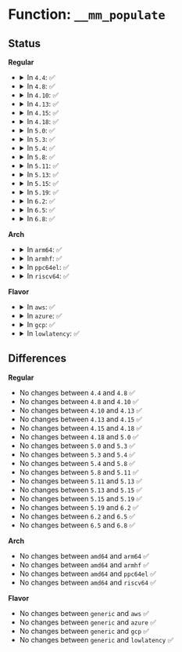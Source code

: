 # Function: <code>__mm_populate</code>

## Status
<b>Regular</b>
<ul>
<li>
<details>
<summary>In <code>4.4</code>: ✅</summary>

```c
int __mm_populate(long unsigned int start, long unsigned int len, int ignore_errors);
```

**Collision:** Unique Global

**Inline:** No

**Transformation:** False

**Instances:**

```
In mm/gup.c (ffffffff811bb650)
Location: mm/gup.c:930
Inline: False
Direct callers:
  - arch/x86/mm/mpx.c:mpx_handle_bd_fault
  - mm/util.c:vm_mmap_pgoff
  - mm/mlock.c:do_mlock
  - mm/mlock.c:SyS_mlockall
  - mm/mmap.c:vm_brk
  - mm/mmap.c:SyS_brk
  - mm/mmap.c:SyS_remap_file_pages
  - mm/mremap.c:SyS_mremap
  - ipc/shm.c:do_shmat
```
**Symbols:**

```
ffffffff811bb650-ffffffff811bb778: __mm_populate (STB_GLOBAL)
```
</details>
</li>
<li>
<details>
<summary>In <code>4.8</code>: ✅</summary>

```c
int __mm_populate(long unsigned int start, long unsigned int len, int ignore_errors);
```

**Collision:** Unique Global

**Inline:** No

**Transformation:** False

**Instances:**

```
In mm/gup.c (ffffffff811d60b0)
Location: mm/gup.c:1053
Inline: False
Direct callers:
  - arch/x86/mm/mpx.c:mpx_handle_bd_fault
  - mm/util.c:vm_mmap_pgoff
  - mm/mlock.c:SyS_mlockall
  - mm/mlock.c:do_mlock
  - mm/mmap.c:vm_brk
  - mm/mmap.c:SyS_remap_file_pages
  - mm/mmap.c:SyS_brk
  - mm/mremap.c:SyS_mremap
  - ipc/shm.c:do_shmat
```
**Symbols:**

```
ffffffff811d60b0-ffffffff811d61da: __mm_populate (STB_GLOBAL)
```
</details>
</li>
<li>
<details>
<summary>In <code>4.10</code>: ✅</summary>

```c
int __mm_populate(long unsigned int start, long unsigned int len, int ignore_errors);
```

**Collision:** Unique Global

**Inline:** No

**Transformation:** False

**Instances:**

```
In mm/gup.c (ffffffff811e6010)
Location: mm/gup.c:1057
Inline: False
Direct callers:
  - arch/x86/mm/mpx.c:mpx_handle_bd_fault
  - mm/util.c:vm_mmap_pgoff
  - mm/mlock.c:SyS_mlockall
  - mm/mlock.c:do_mlock
  - mm/mmap.c:vm_brk
  - mm/mmap.c:SyS_remap_file_pages
  - mm/mmap.c:SyS_brk
  - mm/mremap.c:SyS_mremap
  - ipc/shm.c:do_shmat
```
**Symbols:**

```
ffffffff811e6010-ffffffff811e613a: __mm_populate (STB_GLOBAL)
```
</details>
</li>
<li>
<details>
<summary>In <code>4.13</code>: ✅</summary>

```c
int __mm_populate(long unsigned int start, long unsigned int len, int ignore_errors);
```

**Collision:** Unique Global

**Inline:** No

**Transformation:** False

**Instances:**

```
In mm/gup.c (ffffffff811f0650)
Location: mm/gup.c:1138
Inline: False
Direct callers:
  - arch/x86/mm/mpx.c:mpx_handle_bd_fault
  - mm/util.c:vm_mmap_pgoff
  - mm/mlock.c:SyS_mlockall
  - mm/mlock.c:do_mlock
  - mm/mmap.c:vm_brk_flags
  - mm/mmap.c:SyS_remap_file_pages
  - mm/mmap.c:SyS_remap_file_pages
  - mm/mmap.c:SyS_remap_file_pages
  - mm/mmap.c:SyS_brk
  - mm/mremap.c:SyS_mremap
  - ipc/shm.c:do_shmat
```
**Symbols:**

```
ffffffff811f0650-ffffffff811f078f: __mm_populate (STB_GLOBAL)
```
</details>
</li>
<li>
<details>
<summary>In <code>4.15</code>: ✅</summary>

```c
int __mm_populate(long unsigned int start, long unsigned int len, int ignore_errors);
```

**Collision:** Unique Global

**Inline:** No

**Transformation:** False

**Instances:**

```
In mm/gup.c (ffffffff81207c10)
Location: mm/gup.c:1227
Inline: False
Direct callers:
  - arch/x86/mm/mpx.c:mpx_handle_bd_fault
  - mm/util.c:vm_mmap_pgoff
  - mm/mlock.c:SyS_mlockall
  - mm/mlock.c:do_mlock
  - mm/mmap.c:vm_brk_flags
  - mm/mmap.c:SyS_remap_file_pages
  - mm/mmap.c:SyS_remap_file_pages
  - mm/mmap.c:SyS_remap_file_pages
  - mm/mmap.c:SyS_brk
  - mm/mremap.c:SyS_mremap
  - ipc/shm.c:do_shmat
```
**Symbols:**

```
ffffffff81207c10-ffffffff81207d4f: __mm_populate (STB_GLOBAL)
```
</details>
</li>
<li>
<details>
<summary>In <code>4.18</code>: ✅</summary>

```c
int __mm_populate(long unsigned int start, long unsigned int len, int ignore_errors);
```

**Collision:** Unique Global

**Inline:** No

**Transformation:** False

**Instances:**

```
In mm/gup.c (ffffffff81228990)
Location: mm/gup.c:1233
Inline: False
Direct callers:
  - arch/x86/mm/mpx.c:mpx_handle_bd_fault
  - mm/util.c:vm_mmap_pgoff
  - mm/mlock.c:__ia32_sys_mlockall
  - mm/mlock.c:__x64_sys_mlockall
  - mm/mlock.c:do_mlock
  - mm/mmap.c:vm_brk_flags
  - mm/mmap.c:__ia32_sys_remap_file_pages
  - mm/mmap.c:__ia32_sys_remap_file_pages
  - mm/mmap.c:__x64_sys_remap_file_pages
  - mm/mmap.c:__x64_sys_remap_file_pages
  - mm/mmap.c:__ia32_sys_brk
  - mm/mmap.c:__x64_sys_brk
  - mm/mremap.c:__ia32_sys_mremap
  - mm/mremap.c:__x64_sys_mremap
  - ipc/shm.c:do_shmat
```
**Symbols:**

```
ffffffff81228990-ffffffff81228abf: __mm_populate (STB_GLOBAL)
```
</details>
</li>
<li>
<details>
<summary>In <code>5.0</code>: ✅</summary>

```c
int __mm_populate(long unsigned int start, long unsigned int len, int ignore_errors);
```

**Collision:** Unique Global

**Inline:** No

**Transformation:** False

**Instances:**

```
In mm/gup.c (ffffffff8123c230)
Location: mm/gup.c:1258
Inline: False
Direct callers:
  - arch/x86/mm/mpx.c:mpx_handle_bd_fault
  - mm/util.c:vm_mmap_pgoff
  - mm/mlock.c:__ia32_sys_mlockall
  - mm/mlock.c:__x64_sys_mlockall
  - mm/mlock.c:do_mlock
  - mm/mmap.c:vm_brk_flags
  - mm/mmap.c:__ia32_sys_remap_file_pages
  - mm/mmap.c:__ia32_sys_remap_file_pages
  - mm/mmap.c:__x64_sys_remap_file_pages
  - mm/mmap.c:__x64_sys_remap_file_pages
  - mm/mmap.c:__ia32_sys_brk
  - mm/mmap.c:__x64_sys_brk
  - mm/mremap.c:__ia32_sys_mremap
  - mm/mremap.c:__x64_sys_mremap
  - ipc/shm.c:do_shmat
```
**Symbols:**

```
ffffffff8123c230-ffffffff8123c35f: __mm_populate (STB_GLOBAL)
```
</details>
</li>
<li>
<details>
<summary>In <code>5.3</code>: ✅</summary>

```c
int __mm_populate(long unsigned int start, long unsigned int len, int ignore_errors);
```

**Collision:** Unique Global

**Inline:** No

**Transformation:** False

**Instances:**

```
In mm/gup.c (ffffffff8124dd90)
Location: mm/gup.c:1241
Inline: False
Direct callers:
  - arch/x86/mm/mpx.c:mpx_handle_bd_fault
  - mm/util.c:vm_mmap_pgoff
  - mm/mlock.c:__ia32_sys_mlockall
  - mm/mlock.c:__x64_sys_mlockall
  - mm/mlock.c:do_mlock
  - mm/mmap.c:vm_brk_flags
  - mm/mmap.c:__ia32_sys_remap_file_pages
  - mm/mmap.c:__ia32_sys_remap_file_pages
  - mm/mmap.c:__x64_sys_remap_file_pages
  - mm/mmap.c:__x64_sys_remap_file_pages
  - mm/mmap.c:__ia32_sys_brk
  - mm/mmap.c:__x64_sys_brk
  - mm/mremap.c:__ia32_sys_mremap
  - mm/mremap.c:__x64_sys_mremap
  - ipc/shm.c:do_shmat
```
**Symbols:**

```
ffffffff8124dd90-ffffffff8124ded7: __mm_populate (STB_GLOBAL)
```
</details>
</li>
<li>
<details>
<summary>In <code>5.4</code>: ✅</summary>

```c
int __mm_populate(long unsigned int start, long unsigned int len, int ignore_errors);
```

**Collision:** Unique Global

**Inline:** No

**Transformation:** False

**Instances:**

```
In mm/gup.c (ffffffff8125c2c0)
Location: mm/gup.c:1244
Inline: False
Direct callers:
  - arch/x86/mm/mpx.c:mpx_handle_bd_fault
  - mm/util.c:vm_mmap_pgoff
  - mm/mlock.c:__ia32_sys_mlockall
  - mm/mlock.c:__x64_sys_mlockall
  - mm/mlock.c:do_mlock
  - mm/mmap.c:vm_brk_flags
  - mm/mmap.c:__ia32_sys_remap_file_pages
  - mm/mmap.c:__ia32_sys_remap_file_pages
  - mm/mmap.c:__x64_sys_remap_file_pages
  - mm/mmap.c:__x64_sys_remap_file_pages
  - mm/mmap.c:__ia32_sys_brk
  - mm/mmap.c:__x64_sys_brk
  - mm/mremap.c:__ia32_sys_mremap
  - mm/mremap.c:__x64_sys_mremap
  - ipc/shm.c:do_shmat
```
**Symbols:**

```
ffffffff8125c2c0-ffffffff8125c407: __mm_populate (STB_GLOBAL)
```
</details>
</li>
<li>
<details>
<summary>In <code>5.8</code>: ✅</summary>

```c
int __mm_populate(long unsigned int start, long unsigned int len, int ignore_errors);
```

**Collision:** Unique Global

**Inline:** No

**Transformation:** False

**Instances:**

```
In mm/gup.c (ffffffff8128b700)
Location: mm/gup.c:1463
Inline: False
Direct callers:
  - mm/util.c:vm_mmap_pgoff
  - mm/mlock.c:__do_sys_mlockall
  - mm/mlock.c:do_mlock
  - mm/mmap.c:vm_brk_flags
  - mm/mmap.c:__do_sys_remap_file_pages
  - mm/mmap.c:__do_sys_remap_file_pages
  - mm/mmap.c:__do_sys_brk
  - mm/mremap.c:__do_sys_mremap
  - ipc/shm.c:do_shmat
```
**Symbols:**

```
ffffffff8128b700-ffffffff8128b847: __mm_populate (STB_GLOBAL)
```
</details>
</li>
<li>
<details>
<summary>In <code>5.11</code>: ✅</summary>

```c
int __mm_populate(long unsigned int start, long unsigned int len, int ignore_errors);
```

**Collision:** Unique Global

**Inline:** No

**Transformation:** False

**Instances:**

```
In mm/gup.c (ffffffff81295570)
Location: mm/gup.c:1414
Inline: False
Direct callers:
  - mm/util.c:vm_mmap_pgoff
  - mm/mlock.c:__do_sys_mlockall
  - mm/mlock.c:do_mlock
  - mm/mmap.c:vm_brk_flags
  - mm/mmap.c:__do_sys_remap_file_pages
  - mm/mmap.c:__do_sys_brk
  - mm/mremap.c:__do_sys_mremap
  - ipc/shm.c:do_shmat
```
**Symbols:**

```
ffffffff81295570-ffffffff812956e3: __mm_populate (STB_GLOBAL)
```
</details>
</li>
<li>
<details>
<summary>In <code>5.13</code>: ✅</summary>

```c
int __mm_populate(long unsigned int start, long unsigned int len, int ignore_errors);
```

**Collision:** Unique Global

**Inline:** No

**Transformation:** False

**Instances:**

```
In mm/gup.c (ffffffff8129aed0)
Location: mm/gup.c:1499
Inline: False
Direct callers:
  - mm/util.c:vm_mmap_pgoff
  - mm/mlock.c:__do_sys_mlockall
  - mm/mlock.c:do_mlock
  - mm/mmap.c:vm_brk_flags
  - mm/mmap.c:__do_sys_remap_file_pages
  - mm/mmap.c:__do_sys_brk
  - mm/mremap.c:__do_sys_mremap
  - ipc/shm.c:do_shmat
```
**Symbols:**

```
ffffffff8129aed0-ffffffff8129b03c: __mm_populate (STB_GLOBAL)
```
</details>
</li>
<li>
<details>
<summary>In <code>5.15</code>: ✅</summary>

```c
int __mm_populate(long unsigned int start, long unsigned int len, int ignore_errors);
```

**Collision:** Unique Global

**Inline:** No

**Transformation:** False

**Instances:**

```
In mm/gup.c (ffffffff812db940)
Location: mm/gup.c:1587
Inline: False
Direct callers:
  - mm/util.c:vm_mmap_pgoff
  - mm/mlock.c:__do_sys_mlockall
  - mm/mlock.c:do_mlock
  - mm/mmap.c:vm_brk_flags
  - mm/mmap.c:__do_sys_remap_file_pages
  - mm/mmap.c:__do_sys_brk
  - mm/mremap.c:__do_sys_mremap
  - ipc/shm.c:do_shmat
```
**Symbols:**

```
ffffffff812db940-ffffffff812dbaa9: __mm_populate (STB_GLOBAL)
```
</details>
</li>
<li>
<details>
<summary>In <code>5.19</code>: ✅</summary>

```c
int __mm_populate(long unsigned int start, long unsigned int len, int ignore_errors);
```

**Collision:** Unique Global

**Inline:** No

**Transformation:** False

**Instances:**

```
In mm/gup.c (ffffffff8133b710)
Location: mm/gup.c:1621
Inline: False
Direct callers:
  - mm/util.c:vm_mmap_pgoff
  - mm/mlock.c:__do_sys_mlockall
  - mm/mlock.c:do_mlock
  - mm/mmap.c:vm_brk_flags
  - mm/mmap.c:__do_sys_remap_file_pages
  - mm/mmap.c:__do_sys_brk
  - mm/mremap.c:__do_sys_mremap
  - ipc/shm.c:do_shmat
```
**Symbols:**

```
ffffffff8133b710-ffffffff8133b887: __mm_populate (STB_GLOBAL)
```
</details>
</li>
<li>
<details>
<summary>In <code>6.2</code>: ✅</summary>

```c
int __mm_populate(long unsigned int start, long unsigned int len, int ignore_errors);
```

**Collision:** Unique Global

**Inline:** No

**Transformation:** False

**Instances:**

```
In mm/gup.c (ffffffff813b32d0)
Location: mm/gup.c:1602
Inline: False
Direct callers:
  - mm/util.c:vm_mmap_pgoff
  - mm/mlock.c:__do_sys_mlockall
  - mm/mlock.c:do_mlock
  - mm/mmap.c:vm_brk_flags
  - mm/mmap.c:__do_sys_remap_file_pages
  - mm/mmap.c:__do_sys_brk
  - mm/mremap.c:__do_sys_mremap
  - ipc/shm.c:do_shmat
```
**Symbols:**

```
ffffffff813b32d0-ffffffff813b3458: __mm_populate (STB_GLOBAL)
```
</details>
</li>
<li>
<details>
<summary>In <code>6.5</code>: ✅</summary>

```c
int __mm_populate(long unsigned int start, long unsigned int len, int ignore_errors);
```

**Collision:** Unique Global

**Inline:** No

**Transformation:** False

**Instances:**

```
In mm/gup.c (ffffffff813e80c0)
Location: mm/gup.c:1724
Inline: False
Direct callers:
  - mm/util.c:vm_mmap_pgoff
  - mm/mlock.c:__do_sys_mlockall
  - mm/mlock.c:do_mlock
  - mm/mmap.c:vm_brk_flags
  - mm/mmap.c:__do_sys_remap_file_pages
  - mm/mmap.c:__do_sys_brk
  - mm/mremap.c:__do_sys_mremap
  - ipc/shm.c:do_shmat
```
**Symbols:**

```
ffffffff813e80c0-ffffffff813e824b: __mm_populate (STB_GLOBAL)
```
</details>
</li>
<li>
<details>
<summary>In <code>6.8</code>: ✅</summary>

```c
int __mm_populate(long unsigned int start, long unsigned int len, int ignore_errors);
```

**Collision:** Unique Global

**Inline:** No

**Transformation:** False

**Instances:**

```
In mm/gup.c (ffffffff81412d30)
Location: mm/gup.c:1750
Inline: False
Direct callers:
  - mm/util.c:vm_mmap_pgoff
  - mm/mlock.c:__do_sys_mlockall
  - mm/mlock.c:do_mlock
  - mm/mmap.c:vm_brk_flags
  - mm/mmap.c:__do_sys_remap_file_pages
  - mm/mmap.c:__do_sys_brk
  - mm/mremap.c:__do_sys_mremap
  - ipc/shm.c:do_shmat
```
**Symbols:**

```
ffffffff81412d30-ffffffff81412ebb: __mm_populate (STB_GLOBAL)
```
</details>
</li>
</ul>
<b>Arch</b>
<ul>
<li>
<details>
<summary>In <code>arm64</code>: ✅</summary>

```c
int __mm_populate(long unsigned int start, long unsigned int len, int ignore_errors);
```

**Collision:** Unique Global

**Inline:** No

**Transformation:** False

**Instances:**

```
In mm/gup.c (ffff8000102f3760)
Location: mm/gup.c:1244
Inline: False
Direct callers:
  - mm/util.c:vm_mmap_pgoff
  - mm/mlock.c:__arm64_sys_mlockall
  - mm/mlock.c:do_mlock
  - mm/mmap.c:vm_brk_flags
  - mm/mmap.c:__arm64_sys_remap_file_pages
  - mm/mmap.c:__arm64_sys_remap_file_pages
  - mm/mmap.c:__arm64_sys_brk
  - mm/mremap.c:__arm64_sys_mremap
  - ipc/shm.c:do_shmat
```
**Symbols:**

```
ffff8000102f3760-ffff8000102f38dc: __mm_populate (STB_GLOBAL)
```
</details>
</li>
<li>
<details>
<summary>In <code>armhf</code>: ✅</summary>

```c
int __mm_populate(long unsigned int start, long unsigned int len, int ignore_errors);
```

**Collision:** Unique Global

**Inline:** No

**Transformation:** False

**Instances:**

```
In mm/gup.c (c05159d4)
Location: mm/gup.c:1244
Inline: False
Direct callers:
  - mm/util.c:vm_mmap_pgoff
  - mm/mlock.c:__se_sys_mlockall
  - mm/mlock.c:do_mlock
  - mm/mmap.c:vm_brk_flags
  - mm/mmap.c:__se_sys_remap_file_pages
  - mm/mmap.c:__se_sys_remap_file_pages
  - mm/mmap.c:__se_sys_brk
  - mm/mremap.c:__se_sys_mremap
  - ipc/shm.c:do_shmat
```
**Symbols:**

```
c05159d4-c0515b54: __mm_populate (STB_GLOBAL)
```
</details>
</li>
<li>
<details>
<summary>In <code>ppc64el</code>: ✅</summary>

```c
int __mm_populate(long unsigned int start, long unsigned int len, int ignore_errors);
```

**Collision:** Unique Global

**Inline:** No

**Transformation:** False

**Instances:**

```
In mm/gup.c (c0000000003ba300)
Location: mm/gup.c:1244
Inline: False
Direct callers:
  - mm/util.c:vm_mmap_pgoff
  - mm/mlock.c:__se_sys_mlockall
  - mm/mlock.c:do_mlock
  - mm/mmap.c:vm_brk_flags
  - mm/mmap.c:__se_sys_remap_file_pages
  - mm/mmap.c:__se_sys_remap_file_pages
  - mm/mmap.c:__se_sys_brk
  - mm/mremap.c:__se_sys_mremap
  - ipc/shm.c:do_shmat
```
**Symbols:**

```
c0000000003ba300-c0000000003ba50c: __mm_populate (STB_GLOBAL)
```
</details>
</li>
<li>
<details>
<summary>In <code>riscv64</code>: ✅</summary>

```c
int __mm_populate(long unsigned int start, long unsigned int len, int ignore_errors);
```

**Collision:** Unique Global

**Inline:** No

**Transformation:** False

**Instances:**

```
In mm/gup.c (ffffffe000205888)
Location: mm/gup.c:1244
Inline: False
Direct callers:
  - mm/util.c:vm_mmap_pgoff
  - mm/mlock.c:__se_sys_mlockall
  - mm/mlock.c:do_mlock
  - mm/mmap.c:vm_brk_flags
  - mm/mmap.c:__se_sys_remap_file_pages
  - mm/mmap.c:__se_sys_remap_file_pages
  - mm/mmap.c:__se_sys_brk
  - mm/mremap.c:__se_sys_mremap
  - ipc/shm.c:do_shmat
```
**Symbols:**

```
ffffffe000205888-ffffffe00020598c: __mm_populate (STB_GLOBAL)
```
</details>
</li>
</ul>
<b>Flavor</b>
<ul>
<li>
<details>
<summary>In <code>aws</code>: ✅</summary>

```c
int __mm_populate(long unsigned int start, long unsigned int len, int ignore_errors);
```

**Collision:** Unique Global

**Inline:** No

**Transformation:** False

**Instances:**

```
In mm/gup.c (ffffffff81254910)
Location: mm/gup.c:1244
Inline: False
Direct callers:
  - arch/x86/mm/mpx.c:mpx_handle_bd_fault
  - mm/util.c:vm_mmap_pgoff
  - mm/mlock.c:__ia32_sys_mlockall
  - mm/mlock.c:__x64_sys_mlockall
  - mm/mlock.c:do_mlock
  - mm/mmap.c:vm_brk_flags
  - mm/mmap.c:__ia32_sys_remap_file_pages
  - mm/mmap.c:__ia32_sys_remap_file_pages
  - mm/mmap.c:__x64_sys_remap_file_pages
  - mm/mmap.c:__x64_sys_remap_file_pages
  - mm/mmap.c:__ia32_sys_brk
  - mm/mmap.c:__x64_sys_brk
  - mm/mremap.c:__ia32_sys_mremap
  - mm/mremap.c:__x64_sys_mremap
  - ipc/shm.c:do_shmat
```
**Symbols:**

```
ffffffff81254910-ffffffff81254a57: __mm_populate (STB_GLOBAL)
```
</details>
</li>
<li>
<details>
<summary>In <code>azure</code>: ✅</summary>

```c
int __mm_populate(long unsigned int start, long unsigned int len, int ignore_errors);
```

**Collision:** Unique Global

**Inline:** No

**Transformation:** False

**Instances:**

```
In mm/gup.c (ffffffff81247560)
Location: mm/gup.c:1244
Inline: False
Direct callers:
  - arch/x86/mm/mpx.c:mpx_handle_bd_fault
  - mm/util.c:vm_mmap_pgoff
  - mm/mlock.c:__ia32_sys_mlockall
  - mm/mlock.c:__x64_sys_mlockall
  - mm/mlock.c:do_mlock
  - mm/mmap.c:vm_brk_flags
  - mm/mmap.c:__ia32_sys_remap_file_pages
  - mm/mmap.c:__ia32_sys_remap_file_pages
  - mm/mmap.c:__x64_sys_remap_file_pages
  - mm/mmap.c:__x64_sys_remap_file_pages
  - mm/mmap.c:__ia32_sys_brk
  - mm/mmap.c:__x64_sys_brk
  - mm/mremap.c:__ia32_sys_mremap
  - mm/mremap.c:__x64_sys_mremap
  - ipc/shm.c:do_shmat
```
**Symbols:**

```
ffffffff81247560-ffffffff812476a7: __mm_populate (STB_GLOBAL)
```
</details>
</li>
<li>
<details>
<summary>In <code>gcp</code>: ✅</summary>

```c
int __mm_populate(long unsigned int start, long unsigned int len, int ignore_errors);
```

**Collision:** Unique Global

**Inline:** No

**Transformation:** False

**Instances:**

```
In mm/gup.c (ffffffff812526b0)
Location: mm/gup.c:1244
Inline: False
Direct callers:
  - arch/x86/mm/mpx.c:mpx_handle_bd_fault
  - mm/util.c:vm_mmap_pgoff
  - mm/mlock.c:__ia32_sys_mlockall
  - mm/mlock.c:__x64_sys_mlockall
  - mm/mlock.c:do_mlock
  - mm/mmap.c:vm_brk_flags
  - mm/mmap.c:__ia32_sys_remap_file_pages
  - mm/mmap.c:__ia32_sys_remap_file_pages
  - mm/mmap.c:__x64_sys_remap_file_pages
  - mm/mmap.c:__x64_sys_remap_file_pages
  - mm/mmap.c:__ia32_sys_brk
  - mm/mmap.c:__x64_sys_brk
  - mm/mremap.c:__ia32_sys_mremap
  - mm/mremap.c:__x64_sys_mremap
  - ipc/shm.c:do_shmat
```
**Symbols:**

```
ffffffff812526b0-ffffffff812527f7: __mm_populate (STB_GLOBAL)
```
</details>
</li>
<li>
<details>
<summary>In <code>lowlatency</code>: ✅</summary>

```c
int __mm_populate(long unsigned int start, long unsigned int len, int ignore_errors);
```

**Collision:** Unique Global

**Inline:** No

**Transformation:** False

**Instances:**

```
In mm/gup.c (ffffffff81262080)
Location: mm/gup.c:1244
Inline: False
Direct callers:
  - arch/x86/mm/mpx.c:mpx_handle_bd_fault
  - mm/util.c:vm_mmap_pgoff
  - mm/mlock.c:__ia32_sys_mlockall
  - mm/mlock.c:__x64_sys_mlockall
  - mm/mlock.c:do_mlock
  - mm/mmap.c:vm_brk_flags
  - mm/mmap.c:__ia32_sys_remap_file_pages
  - mm/mmap.c:__ia32_sys_remap_file_pages
  - mm/mmap.c:__x64_sys_remap_file_pages
  - mm/mmap.c:__x64_sys_remap_file_pages
  - mm/mmap.c:__ia32_sys_brk
  - mm/mmap.c:__x64_sys_brk
  - mm/mremap.c:__ia32_sys_mremap
  - mm/mremap.c:__x64_sys_mremap
  - ipc/shm.c:do_shmat
```
**Symbols:**

```
ffffffff81262080-ffffffff812621c7: __mm_populate (STB_GLOBAL)
```
</details>
</li>
</ul>

## Differences
<b>Regular</b>
<ul>
<li>
No changes between <code>4.4</code> and <code>4.8</code> ✅
</li>
<li>
No changes between <code>4.8</code> and <code>4.10</code> ✅
</li>
<li>
No changes between <code>4.10</code> and <code>4.13</code> ✅
</li>
<li>
No changes between <code>4.13</code> and <code>4.15</code> ✅
</li>
<li>
No changes between <code>4.15</code> and <code>4.18</code> ✅
</li>
<li>
No changes between <code>4.18</code> and <code>5.0</code> ✅
</li>
<li>
No changes between <code>5.0</code> and <code>5.3</code> ✅
</li>
<li>
No changes between <code>5.3</code> and <code>5.4</code> ✅
</li>
<li>
No changes between <code>5.4</code> and <code>5.8</code> ✅
</li>
<li>
No changes between <code>5.8</code> and <code>5.11</code> ✅
</li>
<li>
No changes between <code>5.11</code> and <code>5.13</code> ✅
</li>
<li>
No changes between <code>5.13</code> and <code>5.15</code> ✅
</li>
<li>
No changes between <code>5.15</code> and <code>5.19</code> ✅
</li>
<li>
No changes between <code>5.19</code> and <code>6.2</code> ✅
</li>
<li>
No changes between <code>6.2</code> and <code>6.5</code> ✅
</li>
<li>
No changes between <code>6.5</code> and <code>6.8</code> ✅
</li>
</ul>
<b>Arch</b>
<ul>
<li>
No changes between <code>amd64</code> and <code>arm64</code> ✅
</li>
<li>
No changes between <code>amd64</code> and <code>armhf</code> ✅
</li>
<li>
No changes between <code>amd64</code> and <code>ppc64el</code> ✅
</li>
<li>
No changes between <code>amd64</code> and <code>riscv64</code> ✅
</li>
</ul>
<b>Flavor</b>
<ul>
<li>
No changes between <code>generic</code> and <code>aws</code> ✅
</li>
<li>
No changes between <code>generic</code> and <code>azure</code> ✅
</li>
<li>
No changes between <code>generic</code> and <code>gcp</code> ✅
</li>
<li>
No changes between <code>generic</code> and <code>lowlatency</code> ✅
</li>
</ul>
